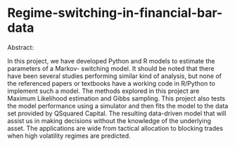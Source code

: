 # Regime-switching-in-financial-bar-data

Abstract:

In this project, we have developed Python and R models to estimate the parameters of a  Markov- switching model. It should be noted that there have been several studies performing similar kind of analysis, but none of the referenced papers or textbooks have a working code in R/Python to implement such a model. The methods explored in this project are Maximum Likelihood estimation and Gibbs sampling. This project also tests the model performance using a simulator and then fits the model to the data set provided by QSquared Capital. The resulting data-driven model that will assist us in making decisions without the knowledge of the underlying asset. The applications are wide from tactical allocation to blocking trades when high volatility regimes are predicted.
